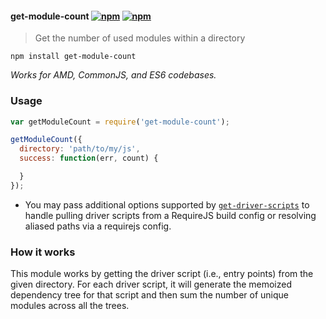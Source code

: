 #### get-module-count [![npm](http://img.shields.io/npm/v/get-module-count.svg)](https://npmjs.org/package/get-module-count) [![npm](http://img.shields.io/npm/dm/get-module-count.svg)](https://npmjs.org/package/get-module-count)

> Get the number of used modules within a directory

`npm install get-module-count`

*Works for AMD, CommonJS, and ES6 codebases.*

### Usage

```js
var getModuleCount = require('get-module-count');

getModuleCount({
  directory: 'path/to/my/js',
  success: function(err, count) {

  }
});
```

* You may pass additional options supported by [`get-driver-scripts`](https://github.com/mrjoelkemp/node-get-driver-scripts)
to handle pulling driver scripts from a RequireJS build config or resolving aliased
paths via a requirejs config.


### How it works

This module works by getting the driver script (i.e., entry points) from the
given directory. For each driver script, it will generate the memoized dependency tree
for that script and then sum the number of unique modules across all the trees.

